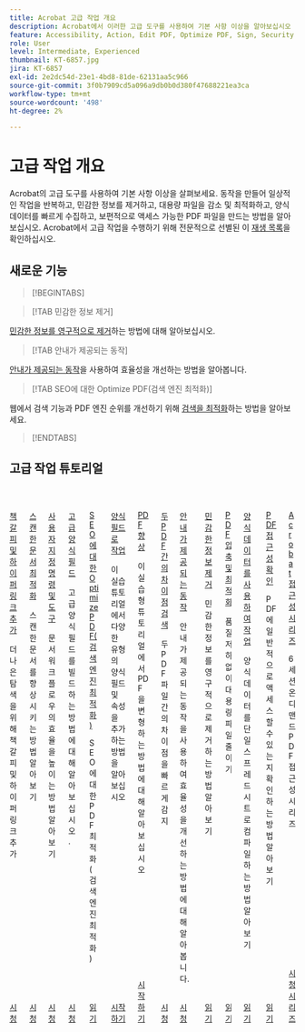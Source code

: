 ```yaml
---
title: Acrobat 고급 작업 개요
description: Acrobat에서 이러한 고급 도구를 사용하여 기본 사항 이상을 알아보십시오
feature: Accessibility, Action, Edit PDF, Optimize PDF, Sign, Security
role: User
level: Intermediate, Experienced
thumbnail: KT-6857.jpg
jira: KT-6857
exl-id: 2e2dc54d-23e1-4bd8-81de-62131aa5c966
source-git-commit: 3f0b7909cd5a096a9db0b0d380f47688221ea3ca
workflow-type: tm+mt
source-wordcount: '498'
ht-degree: 2%

---
```


# 고급 작업 개요

Acrobat의 고급 도구를 사용하여 기본 사항 이상을 살펴보세요. 동작을 만들어 일상적인 작업을 반복하고, 민감한 정보를 제거하고, 대용량 파일을 감소 및 최적화하고, 양식 데이터를 빠르게 수집하고, 보편적으로 액세스 가능한 PDF 파일을 만드는 방법을 알아보십시오. Acrobat에서 고급 작업을 수행하기 위해 전문적으로 선별된 이 [재생 목록](https://experienceleague.adobe.com/ko/playlists/acrobat-peform-advanced-tasks)을 확인하십시오.

## 새로운 기능

>[!BEGINTABS]

>[!TAB 민감한 정보 제거]

[민감한 정보를 영구적으로 제거](redact.md)하는 방법에 대해 알아보십시오.

>[!TAB 안내가 제공되는 동작]

[안내가 제공되는 동작](action.md)을 사용하여 효율성을 개선하는 방법을 알아봅니다.

>[!TAB SEO에 대한 Optimize PDF(검색 엔진 최적화)]

웹에서 검색 기능과 PDF 엔진 순위를 개선하기 위해 [검색을 최적화](optimizeseo.md)하는 방법을 알아보세요.

>[!ENDTABS]

## 고급 작업 튜토리얼

<!-- START CARDS HTML - DO NOT MODIFY BY HAND -->
<div class="columns">
    <div class="column is-half-tablet is-half-desktop is-one-third-widescreen" aria-label="Adding bookmarks and hyperlinks">
        <div class="card" style="height: 100%; display: flex; flex-direction: column; height: 100%;">
            <div class="card-image">
                <figure class="image x-is-16by9">
                    <a href="https://experienceleague.adobe.com/ko/docs/document-cloud-learn/acrobat-learning/advanced-tasks/bookmarks" title="책갈피 및 하이퍼링크 추가" target="_self" rel="referrer">
                        <img class="is-bordered-r-small" src="https://experienceleague.adobe.com/ko/docs/document-cloud-learn/acrobat-learning/advanced-tasks/media_1928ec63dca97739c8ecf40eefc7e0deee02ea7ae.png?width=400&format=webply&optimize=medium" alt="책갈피 및 하이퍼링크 추가"
                             style="width: 100%; aspect-ratio: 16 / 9; object-fit: cover; overflow: hidden; display: block; margin: auto;">
                    </a>
                </figure>
            </div>
            <div class="card-content is-padded-small" style="display: flex; flex-direction: column; flex-grow: 1; justify-content: space-between;">
                <div class="top-card-content">
                    <p class="headline is-size-6 has-text-weight-bold">
                        <a href="https://experienceleague.adobe.com/ko/docs/document-cloud-learn/acrobat-learning/advanced-tasks/bookmarks" target="_self" rel="referrer" title="책갈피 및 하이퍼링크 추가">책갈피 및 하이퍼링크 추가</a>
                    </p>
                    <p class="is-size-6">더 나은 탐색을 위해 책갈피 및 하이퍼링크 추가</p>
                </div>
                <a href="https://experienceleague.adobe.com/ko/docs/document-cloud-learn/acrobat-learning/advanced-tasks/bookmarks" target="_self" rel="referrer" class="spectrum-Button spectrum-Button--outline spectrum-Button--primary spectrum-Button--sizeM" style="align-self: flex-start; margin-top: 1rem;">
                    <span class="spectrum-Button-label has-no-wrap has-text-weight-bold">시청</span>
                </a>
            </div>
        </div>
    </div>
    <div class="column is-half-tablet is-half-desktop is-one-third-widescreen" aria-label="Optimize scanned documents">
        <div class="card" style="height: 100%; display: flex; flex-direction: column; height: 100%;">
            <div class="card-image">
                <figure class="image x-is-16by9">
                    <a href="https://experienceleague.adobe.com/ko/docs/document-cloud-learn/acrobat-learning/advanced-tasks/optimizescan" title="스캔한 문서 최적화" target="_self" rel="referrer">
                        <img class="is-bordered-r-small" src="https://experienceleague.adobe.com/ko/docs/document-cloud-learn/acrobat-learning/advanced-tasks/media_1245100f385dbc2312f856ae1c9cc0e634142a564.png?width=400&format=webply&optimize=medium" alt="스캔한 문서 최적화"
                             style="width: 100%; aspect-ratio: 16 / 9; object-fit: cover; overflow: hidden; display: block; margin: auto;">
                    </a>
                </figure>
            </div>
            <div class="card-content is-padded-small" style="display: flex; flex-direction: column; flex-grow: 1; justify-content: space-between;">
                <div class="top-card-content">
                    <p class="headline is-size-6 has-text-weight-bold">
                        <a href="https://experienceleague.adobe.com/ko/docs/document-cloud-learn/acrobat-learning/advanced-tasks/optimizescan" target="_self" rel="referrer" title="스캔한 문서 최적화">스캔한 문서 최적화</a>
                    </p>
                    <p class="is-size-6">스캔한 문서를 향상시키는 방법 알아보기</p>
                </div>
                <a href="https://experienceleague.adobe.com/ko/docs/document-cloud-learn/acrobat-learning/advanced-tasks/optimizescan" target="_self" rel="referrer" class="spectrum-Button spectrum-Button--outline spectrum-Button--primary spectrum-Button--sizeM" style="align-self: flex-start; margin-top: 1rem;">
                    <span class="spectrum-Button-label has-no-wrap has-text-weight-bold">시청</span>
                </a>
            </div>
        </div>
    </div>
    <div class="column is-half-tablet is-half-desktop is-one-third-widescreen" aria-label="Custom Commands and Tools">
        <div class="card" style="height: 100%; display: flex; flex-direction: column; height: 100%;">
            <div class="card-image">
                <figure class="image x-is-16by9">
                    <a href="https://experienceleague.adobe.com/ko/docs/document-cloud-learn/acrobat-learning/advanced-tasks/custom" title="사용자 정의 명령 및 도구" target="_self" rel="referrer">
                        <img class="is-bordered-r-small" src="https://experienceleague.adobe.com/ko/docs/document-cloud-learn/acrobat-learning/advanced-tasks/media_1b02719f4c711973890d4dbf3c3c570d9516a5ea5.png?width=400&format=webply&optimize=medium" alt="사용자 정의 명령 및 도구"
                             style="width: 100%; aspect-ratio: 16 / 9; object-fit: cover; overflow: hidden; display: block; margin: auto;">
                    </a>
                </figure>
            </div>
            <div class="card-content is-padded-small" style="display: flex; flex-direction: column; flex-grow: 1; justify-content: space-between;">
                <div class="top-card-content">
                    <p class="headline is-size-6 has-text-weight-bold">
                        <a href="https://experienceleague.adobe.com/ko/docs/document-cloud-learn/acrobat-learning/advanced-tasks/custom" target="_self" rel="referrer" title="사용자 정의 명령 및 도구">사용자 지정 명령 및 도구</a>
                    </p>
                    <p class="is-size-6">문서 워크플로우의 효율을 높이는 방법 알아보기</p>
                </div>
                <a href="https://experienceleague.adobe.com/ko/docs/document-cloud-learn/acrobat-learning/advanced-tasks/custom" target="_self" rel="referrer" class="spectrum-Button spectrum-Button--outline spectrum-Button--primary spectrum-Button--sizeM" style="align-self: flex-start; margin-top: 1rem;">
                    <span class="spectrum-Button-label has-no-wrap has-text-weight-bold">시청</span>
                </a>
            </div>
        </div>
    </div>
    <div class="column is-half-tablet is-half-desktop is-one-third-widescreen" aria-label="Advanced form fields">
        <div class="card" style="height: 100%; display: flex; flex-direction: column; height: 100%;">
            <div class="card-image">
                <figure class="image x-is-16by9">
                    <a href="https://experienceleague.adobe.com/ko/docs/document-cloud-learn/acrobat-learning/advanced-tasks/advancedforms" title="고급 양식 필드" target="_self" rel="referrer">
                        <img class="is-bordered-r-small" src="https://experienceleague.adobe.com/ko/docs/document-cloud-learn/acrobat-learning/advanced-tasks/media_1b7b362d858e1c0e49ad30ac8e9e9ae597fadb814.png?width=400&format=webply&optimize=medium" alt="고급 양식 필드"
                             style="width: 100%; aspect-ratio: 16 / 9; object-fit: cover; overflow: hidden; display: block; margin: auto;">
                    </a>
                </figure>
            </div>
            <div class="card-content is-padded-small" style="display: flex; flex-direction: column; flex-grow: 1; justify-content: space-between;">
                <div class="top-card-content">
                    <p class="headline is-size-6 has-text-weight-bold">
                        <a href="https://experienceleague.adobe.com/ko/docs/document-cloud-learn/acrobat-learning/advanced-tasks/advancedforms" target="_self" rel="referrer" title="고급 양식 필드">고급 양식 필드</a>
                    </p>
                    <p class="is-size-6">고급 양식 필드를 빌드하는 방법에 대해 알아보십시오.</p>
                </div>
                <a href="https://experienceleague.adobe.com/ko/docs/document-cloud-learn/acrobat-learning/advanced-tasks/advancedforms" target="_self" rel="referrer" class="spectrum-Button spectrum-Button--outline spectrum-Button--primary spectrum-Button--sizeM" style="align-self: flex-start; margin-top: 1rem;">
                    <span class="spectrum-Button-label has-no-wrap has-text-weight-bold">시청</span>
                </a>
            </div>
        </div>
    </div>
    <div class="column is-half-tablet is-half-desktop is-one-third-widescreen" aria-label="Optimize PDFs for SEO (Search Engine Optimization)">
        <div class="card" style="height: 100%; display: flex; flex-direction: column; height: 100%;">
            <div class="card-image">
                <figure class="image x-is-16by9">
                    <a href="https://experienceleague.adobe.com/ko/docs/document-cloud-learn/acrobat-learning/advanced-tasks/optimizeseo" title="SEO(검색 엔진 최적화) Optimize PDF" target="_self" rel="referrer">
                        <img class="is-bordered-r-small" src="https://experienceleague.adobe.com/ko/docs/document-cloud-learn/acrobat-learning/advanced-tasks/media_1e2e2daf28ca93e57955df2a9a10a3694829529b1.png?width=400&format=webply&optimize=medium" alt="SEO(검색 엔진 최적화) Optimize PDF"
                             style="width: 100%; aspect-ratio: 16 / 9; object-fit: cover; overflow: hidden; display: block; margin: auto;">
                    </a>
                </figure>
            </div>
            <div class="card-content is-padded-small" style="display: flex; flex-direction: column; flex-grow: 1; justify-content: space-between;">
                <div class="top-card-content">
                    <p class="headline is-size-6 has-text-weight-bold">
                        <a href="https://experienceleague.adobe.com/ko/docs/document-cloud-learn/acrobat-learning/advanced-tasks/optimizeseo" target="_self" rel="referrer" title="SEO(검색 엔진 최적화) Optimize PDF">SEO에 대한 Optimize PDF(검색 엔진 최적화)</a>
                    </p>
                    <p class="is-size-6">SEO에 대한 PDF 최적화(검색 엔진 최적화)</p>
                </div>
                <a href="https://experienceleague.adobe.com/ko/docs/document-cloud-learn/acrobat-learning/advanced-tasks/optimizeseo" target="_self" rel="referrer" class="spectrum-Button spectrum-Button--outline spectrum-Button--primary spectrum-Button--sizeM" style="align-self: flex-start; margin-top: 1rem;">
                    <span class="spectrum-Button-label has-no-wrap has-text-weight-bold">읽기</span>
                </a>
            </div>
        </div>
    </div>
    <div class="column is-half-tablet is-half-desktop is-one-third-widescreen" aria-label="Work with form fields">
        <div class="card" style="height: 100%; display: flex; flex-direction: column; height: 100%;">
            <div class="card-image">
                <figure class="image x-is-16by9">
                    <a href="https://experienceleague.adobe.com/ko/docs/document-cloud-learn/acrobat-learning/advanced-tasks/workforms" title="양식 필드로 작업" target="_self" rel="referrer">
                        <img class="is-bordered-r-small" src="https://experienceleague.adobe.com/ko/docs/document-cloud-learn/acrobat-learning/advanced-tasks/media_10ea5d7b55e05f5705621c6f8f904019a395a15f2.png?width=400&format=webply&optimize=medium" alt="양식 필드로 작업"
                             style="width: 100%; aspect-ratio: 16 / 9; object-fit: cover; overflow: hidden; display: block; margin: auto;">
                    </a>
                </figure>
            </div>
            <div class="card-content is-padded-small" style="display: flex; flex-direction: column; flex-grow: 1; justify-content: space-between;">
                <div class="top-card-content">
                    <p class="headline is-size-6 has-text-weight-bold">
                        <a href="https://experienceleague.adobe.com/ko/docs/document-cloud-learn/acrobat-learning/advanced-tasks/workforms" target="_self" rel="referrer" title="양식 필드로 작업">양식 필드로 작업</a>
                    </p>
                    <p class="is-size-6">이 실습 튜토리얼에서 다양한 유형의 양식 필드 및 속성을 추가하는 방법을 알아보십시오</p>
                </div>
                <a href="https://experienceleague.adobe.com/ko/docs/document-cloud-learn/acrobat-learning/advanced-tasks/workforms" target="_self" rel="referrer" class="spectrum-Button spectrum-Button--outline spectrum-Button--primary spectrum-Button--sizeM" style="align-self: flex-start; margin-top: 1rem;">
                    <span class="spectrum-Button-label has-no-wrap has-text-weight-bold">시작하기</span>
                </a>
            </div>
        </div>
    </div>
    <div class="column is-half-tablet is-half-desktop is-one-third-widescreen" aria-label="Enhance your PDF">
        <div class="card" style="height: 100%; display: flex; flex-direction: column; height: 100%;">
            <div class="card-image">
                <figure class="image x-is-16by9">
                    <a href="https://experienceleague.adobe.com/ko/docs/document-cloud-learn/acrobat-learning/advanced-tasks/enhance" title="PDF 향상" target="_self" rel="referrer">
                        <img class="is-bordered-r-small" src="https://experienceleague.adobe.com/ko/docs/document-cloud-learn/acrobat-learning/advanced-tasks/media_10d82b44057d27bab73c31ffeff18dc125bce92ef.png?width=400&format=webply&optimize=medium" alt="PDF 향상"
                             style="width: 100%; aspect-ratio: 16 / 9; object-fit: cover; overflow: hidden; display: block; margin: auto;">
                    </a>
                </figure>
            </div>
            <div class="card-content is-padded-small" style="display: flex; flex-direction: column; flex-grow: 1; justify-content: space-between;">
                <div class="top-card-content">
                    <p class="headline is-size-6 has-text-weight-bold">
                        <a href="https://experienceleague.adobe.com/ko/docs/document-cloud-learn/acrobat-learning/advanced-tasks/enhance" target="_self" rel="referrer" title="PDF 향상">PDF 향상</a>
                    </p>
                    <p class="is-size-6">이 실습형 튜토리얼에서 PDF을 변형하는 방법에 대해 알아보십시오</p>
                </div>
                <a href="https://experienceleague.adobe.com/ko/docs/document-cloud-learn/acrobat-learning/advanced-tasks/enhance" target="_self" rel="referrer" class="spectrum-Button spectrum-Button--outline spectrum-Button--primary spectrum-Button--sizeM" style="align-self: flex-start; margin-top: 1rem;">
                    <span class="spectrum-Button-label has-no-wrap has-text-weight-bold">시작하기</span>
                </a>
            </div>
        </div>
    </div>
    <div class="column is-half-tablet is-half-desktop is-one-third-widescreen" aria-label="Detect differences between two PDFs">
        <div class="card" style="height: 100%; display: flex; flex-direction: column; height: 100%;">
            <div class="card-image">
                <figure class="image x-is-16by9">
                    <a href="https://experienceleague.adobe.com/ko/docs/document-cloud-learn/acrobat-learning/advanced-tasks/compare" title="두 PDF 간 차이점 검색" target="_self" rel="referrer">
                        <img class="is-bordered-r-small" src="https://experienceleague.adobe.com/ko/docs/document-cloud-learn/acrobat-learning/advanced-tasks/media_1ec5b0b1409d4cb597a9e7667e2a1d101ee664cdb.png?width=400&format=webply&optimize=medium" alt="두 PDF 간 차이점 검색"
                             style="width: 100%; aspect-ratio: 16 / 9; object-fit: cover; overflow: hidden; display: block; margin: auto;">
                    </a>
                </figure>
            </div>
            <div class="card-content is-padded-small" style="display: flex; flex-direction: column; flex-grow: 1; justify-content: space-between;">
                <div class="top-card-content">
                    <p class="headline is-size-6 has-text-weight-bold">
                        <a href="https://experienceleague.adobe.com/ko/docs/document-cloud-learn/acrobat-learning/advanced-tasks/compare" target="_self" rel="referrer" title="두 PDF 간 차이점 검색">두 PDF 간의 차이점 검색</a>
                    </p>
                    <p class="is-size-6">두 PDF 파일 간의 차이점을 빠르게 감지</p>
                </div>
                <a href="https://experienceleague.adobe.com/ko/docs/document-cloud-learn/acrobat-learning/advanced-tasks/compare" target="_self" rel="referrer" class="spectrum-Button spectrum-Button--outline spectrum-Button--primary spectrum-Button--sizeM" style="align-self: flex-start; margin-top: 1rem;">
                    <span class="spectrum-Button-label has-no-wrap has-text-weight-bold">시청</span>
                </a>
            </div>
        </div>
    </div>
    <div class="column is-half-tablet is-half-desktop is-one-third-widescreen" aria-label="Guided actions">
        <div class="card" style="height: 100%; display: flex; flex-direction: column; height: 100%;">
            <div class="card-image">
                <figure class="image x-is-16by9">
                    <a href="https://experienceleague.adobe.com/ko/docs/document-cloud-learn/acrobat-learning/advanced-tasks/action" title="안내가 제공되는 동작" target="_self" rel="referrer">
                        <img class="is-bordered-r-small" src="https://experienceleague.adobe.com/ko/docs/document-cloud-learn/acrobat-learning/advanced-tasks/media_1e58586ea8525eaea6c7ae1b57bc2e8a325b58990.png?width=400&format=webply&optimize=medium" alt="안내가 제공되는 동작"
                             style="width: 100%; aspect-ratio: 16 / 9; object-fit: cover; overflow: hidden; display: block; margin: auto;">
                    </a>
                </figure>
            </div>
            <div class="card-content is-padded-small" style="display: flex; flex-direction: column; flex-grow: 1; justify-content: space-between;">
                <div class="top-card-content">
                    <p class="headline is-size-6 has-text-weight-bold">
                        <a href="https://experienceleague.adobe.com/ko/docs/document-cloud-learn/acrobat-learning/advanced-tasks/action" target="_self" rel="referrer" title="안내가 제공되는 동작">안내가 제공되는 동작</a>
                    </p>
                    <p class="is-size-6">안내가 제공되는 동작을 사용하여 효율성을 개선하는 방법에 대해 알아봅니다.</p>
                </div>
                <a href="https://experienceleague.adobe.com/ko/docs/document-cloud-learn/acrobat-learning/advanced-tasks/action" target="_self" rel="referrer" class="spectrum-Button spectrum-Button--outline spectrum-Button--primary spectrum-Button--sizeM" style="align-self: flex-start; margin-top: 1rem;">
                    <span class="spectrum-Button-label has-no-wrap has-text-weight-bold">시청</span>
                </a>
            </div>
        </div>
    </div>
    <div class="column is-half-tablet is-half-desktop is-one-third-widescreen" aria-label="Redact & Sanitize">
        <div class="card" style="height: 100%; display: flex; flex-direction: column; height: 100%;">
            <div class="card-image">
                <figure class="image x-is-16by9">
                    <a href="https://experienceleague.adobe.com/ko/docs/document-cloud-learn/acrobat-learning/advanced-tasks/redact" title="민감한 정보 제거" target="_self" rel="referrer">
                        <img class="is-bordered-r-small" src="https://experienceleague.adobe.com/ko/docs/document-cloud-learn/acrobat-learning/advanced-tasks/media_1ff812f51dc5f60862fb9630e5f4fb1e82144442c.png?width=400&format=webply&optimize=medium" alt="민감한 정보 제거"
                             style="width: 100%; aspect-ratio: 16 / 9; object-fit: cover; overflow: hidden; display: block; margin: auto;">
                    </a>
                </figure>
            </div>
            <div class="card-content is-padded-small" style="display: flex; flex-direction: column; flex-grow: 1; justify-content: space-between;">
                <div class="top-card-content">
                    <p class="headline is-size-6 has-text-weight-bold">
                        <a href="https://experienceleague.adobe.com/ko/docs/document-cloud-learn/acrobat-learning/advanced-tasks/redact" target="_self" rel="referrer" title="민감한 정보 제거">민감한 정보 제거</a>
                    </p>
                    <p class="is-size-6">민감한 정보를 영구적으로 제거하는 방법 알아보기</p>
                </div>
                <a href="https://experienceleague.adobe.com/ko/docs/document-cloud-learn/acrobat-learning/advanced-tasks/redact" target="_self" rel="referrer" class="spectrum-Button spectrum-Button--outline spectrum-Button--primary spectrum-Button--sizeM" style="align-self: flex-start; margin-top: 1rem;">
                    <span class="spectrum-Button-label has-no-wrap has-text-weight-bold">읽기</span>
                </a>
            </div>
        </div>
    </div>
    <div class="column is-half-tablet is-half-desktop is-one-third-widescreen" aria-label="Reduce file size & optimize">
        <div class="card" style="height: 100%; display: flex; flex-direction: column; height: 100%;">
            <div class="card-image">
                <figure class="image x-is-16by9">
                    <a href="https://experienceleague.adobe.com/ko/docs/document-cloud-learn/acrobat-learning/advanced-tasks/reduce" title="PDF 압축 및 최적화" target="_self" rel="referrer">
                        <img class="is-bordered-r-small" src="https://experienceleague.adobe.com/ko/docs/document-cloud-learn/acrobat-learning/advanced-tasks/media_169fb64a79f77cca99a86e42cf02d87861e2203cc.png?width=400&format=webply&optimize=medium" alt="PDF 압축 및 최적화"
                             style="width: 100%; aspect-ratio: 16 / 9; object-fit: cover; overflow: hidden; display: block; margin: auto;">
                    </a>
                </figure>
            </div>
            <div class="card-content is-padded-small" style="display: flex; flex-direction: column; flex-grow: 1; justify-content: space-between;">
                <div class="top-card-content">
                    <p class="headline is-size-6 has-text-weight-bold">
                        <a href="https://experienceleague.adobe.com/ko/docs/document-cloud-learn/acrobat-learning/advanced-tasks/reduce" target="_self" rel="referrer" title="파일 크기 축소 및 최적화">PDF 압축 및 최적화</a>
                    </p>
                    <p class="is-size-6">품질 저하 없이 대용량 파일 줄이기</p>
                </div>
                <a href="https://experienceleague.adobe.com/ko/docs/document-cloud-learn/acrobat-learning/advanced-tasks/reduce" target="_self" rel="referrer" class="spectrum-Button spectrum-Button--outline spectrum-Button--primary spectrum-Button--sizeM" style="align-self: flex-start; margin-top: 1rem;">
                    <span class="spectrum-Button-label has-no-wrap has-text-weight-bold">읽기</span>
                </a>
            </div>
        </div>
    </div>
    <div class="column is-half-tablet is-half-desktop is-one-third-widescreen" aria-label="Work with form data">
        <div class="card" style="height: 100%; display: flex; flex-direction: column; height: 100%;">
            <div class="card-image">
                <figure class="image x-is-16by9">
                    <a href="https://experienceleague.adobe.com/ko/docs/document-cloud-learn/acrobat-learning/advanced-tasks/formdata" title="양식 데이터를 사용한 작업" target="_self" rel="referrer">
                        <img class="is-bordered-r-small" src="https://experienceleague.adobe.com/ko/docs/document-cloud-learn/acrobat-learning/advanced-tasks/media_17ef7a48cda1c31924ec94ce94acea80f1b2ea43a.png?width=400&format=webply&optimize=medium" alt="양식 데이터를 사용한 작업"
                             style="width: 100%; aspect-ratio: 16 / 9; object-fit: cover; overflow: hidden; display: block; margin: auto;">
                    </a>
                </figure>
            </div>
            <div class="card-content is-padded-small" style="display: flex; flex-direction: column; flex-grow: 1; justify-content: space-between;">
                <div class="top-card-content">
                    <p class="headline is-size-6 has-text-weight-bold">
                        <a href="https://experienceleague.adobe.com/ko/docs/document-cloud-learn/acrobat-learning/advanced-tasks/formdata" target="_self" rel="referrer" title="양식 데이터를 사용한 작업">양식 데이터를 사용하여 작업</a>
                    </p>
                    <p class="is-size-6">양식 데이터를 단일 스프레드시트로 컴파일하는 방법 알아보기</p>
                </div>
                <a href="https://experienceleague.adobe.com/ko/docs/document-cloud-learn/acrobat-learning/advanced-tasks/formdata" target="_self" rel="referrer" class="spectrum-Button spectrum-Button--outline spectrum-Button--primary spectrum-Button--sizeM" style="align-self: flex-start; margin-top: 1rem;">
                    <span class="spectrum-Button-label has-no-wrap has-text-weight-bold">읽기</span>
                </a>
            </div>
        </div>
    </div>
    <div class="column is-half-tablet is-half-desktop is-one-third-widescreen" aria-label="Check PDF accessibility">
        <div class="card" style="height: 100%; display: flex; flex-direction: column; height: 100%;">
            <div class="card-image">
                <figure class="image x-is-16by9">
                    <a href="https://experienceleague.adobe.com/ko/docs/document-cloud-learn/acrobat-learning/advanced-tasks/accessibility" title="PDF 접근성 확인" target="_self" rel="referrer">
                        <img class="is-bordered-r-small" src="https://experienceleague.adobe.com/ko/docs/document-cloud-learn/acrobat-learning/advanced-tasks/media_17002463136c175d858d4aabc64c2261ca2f975d9.png?width=400&format=webply&optimize=medium" alt="PDF 접근성 확인"
                             style="width: 100%; aspect-ratio: 16 / 9; object-fit: cover; overflow: hidden; display: block; margin: auto;">
                    </a>
                </figure>
            </div>
            <div class="card-content is-padded-small" style="display: flex; flex-direction: column; flex-grow: 1; justify-content: space-between;">
                <div class="top-card-content">
                    <p class="headline is-size-6 has-text-weight-bold">
                        <a href="https://experienceleague.adobe.com/ko/docs/document-cloud-learn/acrobat-learning/advanced-tasks/accessibility" target="_self" rel="referrer" title="PDF 접근성 확인">PDF 접근성 확인</a>
                    </p>
                    <p class="is-size-6">PDF에 일반적으로 액세스할 수 있는지 확인하는 방법 알아보기</p>
                </div>
                <a href="https://experienceleague.adobe.com/ko/docs/document-cloud-learn/acrobat-learning/advanced-tasks/accessibility" target="_self" rel="referrer" class="spectrum-Button spectrum-Button--outline spectrum-Button--primary spectrum-Button--sizeM" style="align-self: flex-start; margin-top: 1rem;">
                    <span class="spectrum-Button-label has-no-wrap has-text-weight-bold">읽기</span>
                </a>
            </div>
        </div>
    </div>
    <div class="column is-half-tablet is-half-desktop is-one-third-widescreen" aria-label="Acrobat Accessibility series">
        <div class="card" style="height: 100%; display: flex; flex-direction: column; height: 100%;">
            <div class="card-image">
                <figure class="image x-is-16by9">
                    <a href="https://experienceleague.adobe.com/ko/docs/document-cloud-learn/acrobat-learning/advanced-tasks/accessibility-series/accessibility-series" title="Acrobat 접근성 시리즈" target="_self" rel="referrer">
                        <img class="is-bordered-r-small" src="https://experienceleague.adobe.com/ko/docs/document-cloud-learn/acrobat-learning/advanced-tasks/media_14a125304463a4ba2686a3d38b44552d67d53d6e6.png?width=400&format=webply&optimize=medium" alt="Acrobat 접근성 시리즈"
                             style="width: 100%; aspect-ratio: 16 / 9; object-fit: cover; overflow: hidden; display: block; margin: auto;">
                    </a>
                </figure>
            </div>
            <div class="card-content is-padded-small" style="display: flex; flex-direction: column; flex-grow: 1; justify-content: space-between;">
                <div class="top-card-content">
                    <p class="headline is-size-6 has-text-weight-bold">
                        <a href="https://experienceleague.adobe.com/ko/docs/document-cloud-learn/acrobat-learning/advanced-tasks/accessibility-series/accessibility-series" target="_self" rel="referrer" title="Acrobat 접근성 시리즈">Acrobat 접근성 시리즈</a>
                    </p>
                    <p class="is-size-6">6세션 온디맨드 PDF 접근성 시리즈</p>
                </div>
                <a href="https://experienceleague.adobe.com/ko/docs/document-cloud-learn/acrobat-learning/advanced-tasks/accessibility-series/accessibility-series" target="_self" rel="referrer" class="spectrum-Button spectrum-Button--outline spectrum-Button--primary spectrum-Button--sizeM" style="align-self: flex-start; margin-top: 1rem;">
                    <span class="spectrum-Button-label has-no-wrap has-text-weight-bold">시청 시리즈</span>
                </a>
            </div>
        </div>
    </div>
</div>
<!-- END CARDS HTML - DO NOT MODIFY BY HAND -->